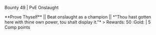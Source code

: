 Bounty 49 \| PvE Onslaught

\*\*Prove Thyself\*\* \|\| Beat onslaught as a champion \|\| \*\"Thou
hast gotten here with thine own power, tou shalt display it.\"\* \>
Rewards: 50 :Gold: \| 5 Comp points
